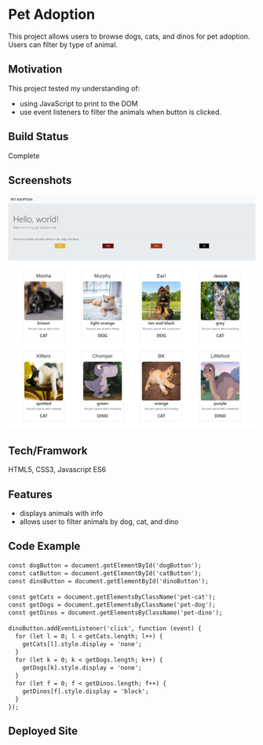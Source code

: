 # Pet Adoption
 
This project allows users to browse dogs, cats, and dinos for pet adoption. Users can filter by type of animal.

## Motivation

This project tested my understanding of:
- using JavaScript to print to the DOM
- use event listeners to filter the animals when button is clicked.


## Build Status

Complete

## Screenshots

![Alt text](/images/pet-adoption-screenshot.png "Pet Adoption")

## Tech/Framwork
HTML5, CSS3, Javascript ES6

## Features

- displays animals with info 
- allows user to filter animals by dog, cat, and dino

## Code Example 
```
const dogButton = document.getElementById('dogButton');
const catButton = document.getElementById('catButton');
const dinoButton = document.getElementById('dinoButton');

const getCats = document.getElementsByClassName('pet-cat');
const getDogs = document.getElementsByClassName('pet-dog');
const getDinos = document.getElementsByClassName('pet-dino');

dinoButton.addEventListener('click', function (event) {
  for (let l = 0; l < getCats.length; l++) {
    getCats[l].style.display = 'none';
  }
  for (let k = 0; k < getDogs.length; k++) {
    getDogs[k].style.display = 'none';
  }
  for (let f = 0; f < getDinos.length; f++) {
    getDinos[f].style.display = 'block';
  }
});

```

## Deployed Site


